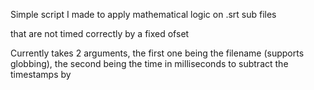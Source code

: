 Simple script I made to apply mathematical logic on .srt sub files

that are not timed correctly by a fixed ofset

Currently takes 2 arguments, the first one being the filename (supports globbing),
the second being the time in milliseconds to subtract the timestamps by
